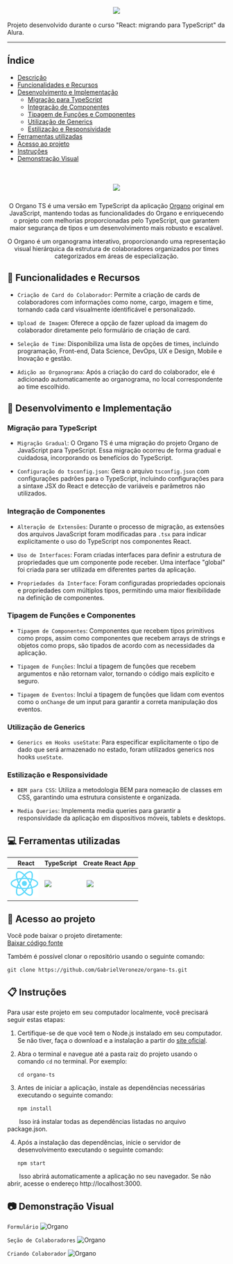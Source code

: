 <p align="center"><img src="https://github.com/GabrielVeroneze/organo-ts/assets/95183901/501be422-1f2d-4bf7-a219-3b59eec05188"></p>
<p>Projeto desenvolvido durante o curso "React: migrando para TypeScript" da Alura.</p>

<hr>

## Índice

- [Descrição](#descricao)
- [Funcionalidades e Recursos](#rocket-funcionalidades-e-recursos)
- [Desenvolvimento e Implementação](#toolbox-desenvolvimento-e-implementação)
   - [Migração para TypeScript](#migração-para-typescript)
   - [Integração de Componentes](#integração-de-componentes)
   - [Tipagem de Funções e Componentes](#tipagem-de-funções-e-componentes)
   - [Utilização de Generics](#utilização-de-generics)
   - [Estilização e Responsividade](#estilização-e-responsividade)
- [Ferramentas utilizadas](#computer-ferramentas-utilizadas)
- [Acesso ao projeto](#open_file_folder-acesso-ao-projeto)
- [Instruções](#clipboard-instruções)
- [Demonstração Visual](#camera-demonstração-visual)

<h1 align="center" id="descricao"><img width="250px" src="https://github.com/GabrielVeroneze/organo-ts/assets/95183901/45c9da4b-5f2d-4a5e-89b8-2097a56e6bc6"></h1>
<p align="center">O Organo TS é uma versão em TypeScript da aplicação <a href="https://github.com/GabrielVeroneze/organo">Organo</a> original em JavaScript, mantendo todas as funcionalidades do Organo e enriquecendo o projeto com melhorias proporcionadas pelo TypeScript, que garantem maior segurança de tipos e um desenvolvimento mais robusto e escalável.</p>

<p align="center">O Organo é um organograma interativo, proporcionando uma representação visual hierárquica da estrutura de colaboradores organizados por times categorizados em áreas de especialização.</p>

## :rocket: Funcionalidades e Recursos

- `Criação de Card do Colaborador`: Permite a criação de cards de colaboradores com informações como nome, cargo, imagem e time, tornando cada card visualmente identificável e personalizado.

- `Upload de Imagem`: Oferece a opção de fazer upload da imagem do colaborador diretamente pelo formulário de criação de card.

- `Seleção de Time`: Disponibiliza uma lista de opções de times, incluindo programação, Front-end, Data Science, DevOps, UX e Design, Mobile e Inovação e gestão.

- `Adição ao Organograma`: Após a criação do card do colaborador, ele é adicionado automaticamente ao organograma, no local correspondente ao time escolhido.

## :toolbox: Desenvolvimento e Implementação

### Migração para TypeScript

- `Migração Gradual`: O Organo TS é uma migração do projeto Organo de JavaScript para TypeScript. Essa migração ocorreu de forma gradual e cuidadosa, incorporando os benefícios do TypeScript.

- `Configuração do tsconfig.json`: Gera o arquivo `tsconfig.json` com configurações padrões para o TypeScript, incluindo configurações para a sintaxe JSX do React e detecção de variáveis e parâmetros não utilizados.

### Integração de Componentes

- `Alteração de Extensões`: Durante o processo de migração, as extensões dos arquivos JavaScript foram modificadas para `.tsx` para indicar explicitamente o uso do TypeScript nos componentes React.

- `Uso de Interfaces`: Foram criadas interfaces para definir a estrutura de propriedades que um componente pode receber. Uma interface "global" foi criada para ser utilizada em diferentes partes da aplicação.

- `Propriedades da Interface`: Foram configuradas propriedades opcionais e propriedades com múltiplos tipos, permitindo uma maior flexibilidade na definição de componentes.

### Tipagem de Funções e Componentes

- `Tipagem de Componentes`: Componentes que recebem tipos primitivos como props, assim como componentes que recebem arrays de strings e objetos como props, são tipados de acordo com as necessidades da aplicação.

- `Tipagem de Funções`: Inclui a tipagem de funções que recebem argumentos e não retornam valor, tornando o código mais explícito e seguro.

- `Tipagem de Eventos`: Inclui a tipagem de funções que lidam com eventos como o `onChange` de um input para garantir a correta manipulação dos eventos.

### Utilização de Generics

- `Generics em Hooks useState`: Para especificar explicitamente o tipo de dado que será armazenado no estado, foram utilizados generics nos hooks `useState`.

### Estilização e Responsividade

- `BEM para CSS`: Utiliza a metodologia BEM para nomeação de classes em CSS, garantindo uma estrutura consistente e organizada.

- `Media Queries`: Implementa media queries para garantir a responsividade da aplicação em dispositivos móveis, tablets e desktops.

## :computer: Ferramentas utilizadas

| &nbsp; React | TypeScript | Create React App |
| ------------ | ---------- | ---------------- |
<img height="65px" src="https://raw.githubusercontent.com/devicons/devicon/master/icons/react/react-original.svg"> | <img height="65px" src="https://cdn.jsdelivr.net/gh/devicons/devicon/icons/typescript/typescript-original.svg" /> | &nbsp; <img height="65px" src="https://github.com/GabrielVeroneze/organo-ts/assets/95183901/e3ad7d09-fa06-4385-a817-4eb524caa98d" />

## :open_file_folder: Acesso ao projeto
Você pode baixar o projeto diretamente:  
[Baixar código fonte](https://github.com/GabrielVeroneze/organo-ts/archive/refs/heads/main.zip)

Também é possível clonar o repositório usando o seguinte comando:
```
git clone https://github.com/GabrielVeroneze/organo-ts.git
```

## :clipboard: Instruções
Para usar este projeto em seu computador localmente, você precisará seguir estas etapas:

1. Certifique-se de que você tem o Node.js instalado em seu computador. Se não tiver, faça o download e a instalação a partir do [site oficial](https://nodejs.org/).

2. Abra o terminal e navegue até a pasta raiz do projeto usando o comando `cd` no terminal. Por exemplo:
   ```
   cd organo-ts
   ```
3. Antes de iniciar a aplicação, instale as dependências necessárias executando o seguinte comando:
   ```
   npm install
   ```
&nbsp; &nbsp; &nbsp; &nbsp;Isso irá instalar todas as dependências listadas no arquivo package.json.

4. Após a instalação das dependências, inicie o servidor de desenvolvimento executando o seguinte comando:
   ```
   npm start
   ```
&nbsp; &nbsp; &nbsp; &nbsp;Isso abrirá automaticamente a aplicação no seu navegador. Se não abrir, acesse o endereço http://localhost:3000.
<br>

## :camera: Demonstração Visual
`Formulário`
![Organo](https://imgur.com/fjCFeFY.png)

`Seção de Colaboradores`
![Organo](https://imgur.com/gapXooK.png)

`Criando Colaborador`
![Organo](https://imgur.com/F2xf4SZ.gif)
